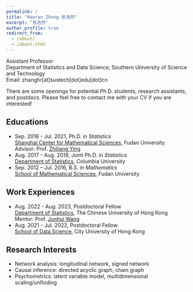 ```yaml
---
permalink: /
title: "Haoran Zhang 张浩然"
excerpt: "张浩然"
author_profile: true
redirect_from: 
  - /about/
  - /about.html
---
```


Assistant Professor  
Department of Statistics and Data Science, Southern University of Science and Technology  
Email: zhanghr[at]sustech[dot]edu[dot]cn  

There are some openings for potential Ph.D. students, research assistants, and postdocs. Please feel free to contact me with your CV if you are interested!

## Educations
- Sep. 2016 - Jul. 2021,  Ph.D. in *Statistics*  
[Shanghai Center for Mathematical Sciences](https://scms.fudan.edu.cn/), Fudan University  
Advisor: Prof. [Zhiliang Ying](http://www.stat.columbia.edu/~zying/)
- Aug. 2017 - Aug. 2019,  Joint Ph.D. in *Statistics*  
[Department of Statistics](http://stat.columbia.edu/), Columbia University  
- Sep. 2012 – Jul. 2016,  B.S. in *Mathematics*   
[School of Mathematical Sciences](https://math.fudan.edu.cn/), Fudan University

## Work Experiences
- Aug. 2022 - Aug. 2023, Postdoctoral Fellow   
[Department of Statistics](https://www.sta.cuhk.edu.hk/), The Chinese University of Hong Kong  
Mentor: Prof. [Junhui Wang](https://www.sta.cuhk.edu.hk/peoples/jwang/)
- Aug. 2021 - Jul. 2022,  Postdoctoral Fellow    
[School of Data Science](https://www.sdsc.cityu.edu.hk/), City University of Hong Kong

## Research Interests
- Network analysis: longitudinal network, signed network
- Causal inference: directed acyclic graph, chain graph
- Psychometrics: latent variable model, multidimensional scaling/unfloding



